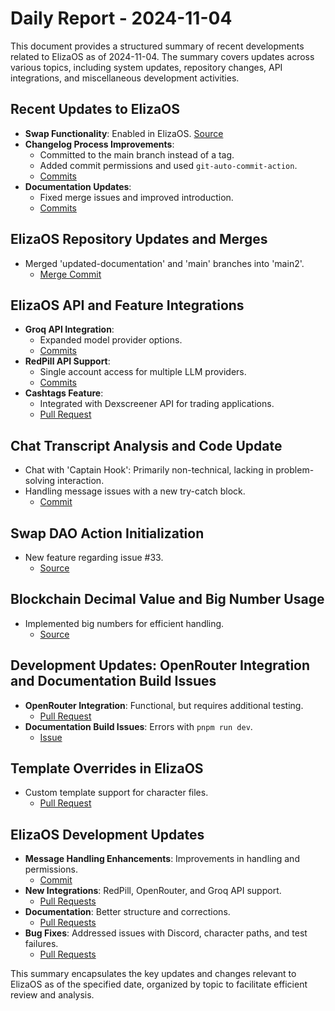# Daily Report - 2024-11-04

This document provides a structured summary of recent developments related to ElizaOS as of 2024-11-04. The summary covers updates across various topics, including system updates, repository changes, API integrations, and miscellaneous development activities.

## Recent Updates to ElizaOS

- **Swap Functionality**: Enabled in ElizaOS. [Source](https://github.com/elizaOS/eliza/pull/197)
- **Changelog Process Improvements**:
  - Committed to the main branch instead of a tag.
  - Added commit permissions and used `git-auto-commit-action`.
  - [Commits](https://github.com/elizaOS/eliza/commit/a46b8133085fae8e1a4a5dc3b50c89bb55b1e1aa)
- **Documentation Updates**:
  - Fixed merge issues and improved introduction.
  - [Commits](https://github.com/elizaOS/eliza/commit/423b2e78db7e1900a86b3dd327b44007d94ca70d)

## ElizaOS Repository Updates and Merges

- Merged 'updated-documentation' and 'main' branches into 'main2'.
  - [Merge Commit](https://github.com/elizaOS/eliza/commit/2d17b3737ff50d905bb9d11a9bd61fbe468290b3)

## ElizaOS API and Feature Integrations

- **Groq API Integration**:
  - Expanded model provider options.
  - [Commits](https://github.com/elizaOS/eliza/commit/aca0cdde6f5b57419568e92edea0d2031f704b37)
- **RedPill API Support**:
  - Single account access for multiple LLM providers.
  - [Commits](https://github.com/elizaOS/eliza/pull/198)
- **Cashtags Feature**:
  - Integrated with Dexscreener API for trading applications.
  - [Pull Request](https://github.com/elizaOS/eliza/pull/200)

## Chat Transcript Analysis and Code Update

- Chat with 'Captain Hook': Primarily non-technical, lacking in problem-solving interaction.
- Handling message issues with a new try-catch block.
  - [Commit](https://github.com/elizaOS/eliza/commit/0b3438b6a42745d422e755fa3030b516218717a0)

## Swap DAO Action Initialization

- New feature regarding issue #33.
  - [Source](https://github.com/elizaOS/eliza/commit/9b6479a6bff0ec6936621514b22d014f1af24acd)

## Blockchain Decimal Value and Big Number Usage

- Implemented big numbers for efficient handling.
  - [Source](https://github.com/elizaOS/eliza/commit/50f3a4d9bd4b23ced8964cd96d30e0cd41acf4ef)

## Development Updates: OpenRouter Integration and Documentation Build Issues

- **OpenRouter Integration**: Functional, but requires additional testing.
  - [Pull Request](https://github.com/elizaOS/eliza/pull/193)
- **Documentation Build Issues**: Errors with `pnpm run dev`.
  - [Issue](https://github.com/elizaOS/eliza/issues/202)

## Template Overrides in ElizaOS

- Custom template support for character files.
  - [Pull Request](https://github.com/elizaOS/eliza/pull/207)

## ElizaOS Development Updates

- **Message Handling Enhancements**: Improvements in handling and permissions.
  - [Commit](https://github.com/elizaOS/eliza/commit/0b3438b6a42745d422e755fa3030b516218717a0)
- **New Integrations**: RedPill, OpenRouter, and Groq API support.
  - [Pull Requests](https://github.com/elizaOS/eliza/pull/198)
- **Documentation**: Better structure and corrections.
  - [Pull Requests](https://github.com/elizaOS/eliza/pull/199)
- **Bug Fixes**: Addressed issues with Discord, character paths, and test failures.
  - [Pull Requests](https://github.com/elizaOS/eliza/pull/203)

This summary encapsulates the key updates and changes relevant to ElizaOS as of the specified date, organized by topic to facilitate efficient review and analysis.
